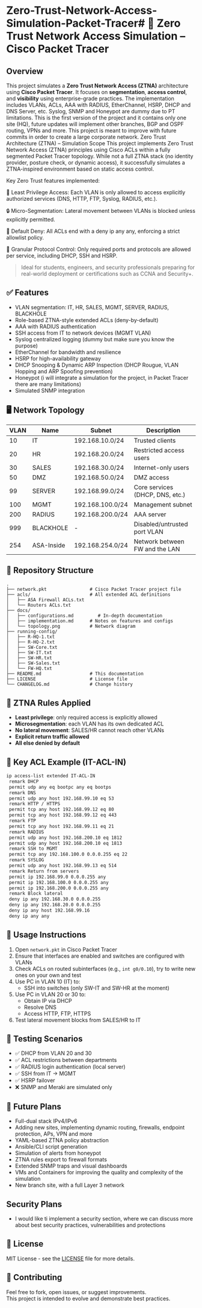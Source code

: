 # Zero-Trust-Network-Access-Simulation-Packet-Tracer# 🔐 Zero Trust Network Access Simulation – Cisco Packet Tracer

## Overview

This project simulates a **Zero Trust Network Access (ZTNA)** architecture using **Cisco Packet Tracer**. It focuses on **segmentation**, **access control**, and **visibility** using enterprise-grade practices. The implementation includes VLANs, ACLs, AAA with RADIUS, EtherChannel, HSRP, DHCP and DNS Server, etc.
Syslog, SNMP and Honeypot are dummy due to PT limitations.
This is the first version of the project and it contains only one site (HQ), future updates will implement other branches, BGP and OSPF routing, VPNs and more.
This project is meant to improve with future commits in order to create a large corporate network.
Zero Trust Architecture (ZTNA) – Simulation Scope
This project implements Zero Trust Network Access (ZTNA) principles using Cisco ACLs within a fully segmented Packet Tracer topology. While not a full ZTNA stack (no identity provider, posture check, or dynamic access), it successfully simulates a ZTNA-inspired environment based on static access control.

Key Zero Trust features implemented:

🔐 Least Privilege Access: Each VLAN is only allowed to access explicitly authorized services (DNS, HTTP, FTP, Syslog, RADIUS, etc.).

🔒 Micro-Segmentation: Lateral movement between VLANs is blocked unless explicitly permitted.

🚫 Default Deny: All ACLs end with a deny ip any any, enforcing a strict allowlist policy.

📡 Granular Protocol Control: Only required ports and protocols are allowed per service, including DHCP, SSH and HSRP.

> Ideal for students, engineers, and security professionals preparing for real-world deployment or certifications such as CCNA and Security+.

## ✅ Features

- VLAN segmentation: IT, HR, SALES, MGMT, SERVER, RADIUS, BLACKHOLE
- Role-based ZTNA-style extended ACLs (deny-by-default)
- AAA with RADIUS authentication
- SSH access from IT to network devices (MGMT VLAN)
- Syslog centralized logging (dummy but make sure you know the purpose)
- EtherChannel for bandwidth and resilience
- HSRP for high-availability gateway
- DHCP Snooping & Dynamic ARP Inspection (DHCP Rougue, VLAN Hopping and ARP Spoofing prevention)
- Honeypot (i will integrate a simulation for the project, in Packet Tracer there are many limitations)
- Simulated SNMP integration

## 🖥️ Network Topology

| VLAN | Name      | Subnet              | Description                      |
|------|-----------|---------------------|----------------------------------|
| 10   | IT        | 192.168.10.0/24     | Trusted clients                  |
| 20   | HR        | 192.168.20.0/24     | Restricted access users          |
| 30   | SALES     | 192.168.30.0/24     | Internet-only users              |
| 50   | DMZ       | 192.168.50.0/24     | DMZ access                       |
| 99   | SERVER    | 192.168.99.0/24     | Core services (DHCP, DNS, etc.)  |
| 100  | MGMT      | 192.168.100.0/24    | Management subnet                |
| 200  | RADIUS    | 192.168.200.0/24    | AAA server                       |
| 999  | BLACKHOLE | -                   | Disabled/untrusted port VLAN     |
| 254  | ASA-Inside| 192.168.254.0/24    | Network between FW and the LAN   |

## 📁 Repository Structure

```
.
├── network.pkt                # Cisco Packet Tracer project file
├── acls/                      # All extended ACL definitions
│   ├── ASA Firewall ACLs.txt
│   └── Routers ACLs.txt
├── docs/
│   ├── configurations.md         # In-depth documentation
│   ├── implementation.md      # Notes on features and configs
│   └── topology.png           # Network diagram
├── running-config/
│   ├── R-HQ-1.txt
│   ├── R-HQ-2.txt
│   ├── SW-Core.txt
│   ├── SW-IT.txt
│   ├── SW-HR.txt
│   ├── SW-Sales.txt
│   └── FW-HQ.txt
├── README.md                  # This documentation
├── LICENSE                    # License file
└── CHANGELOG.md               # Change history
```

## 🔐 ZTNA Rules Applied

- **Least privilege**: only required access is explicitly allowed
- **Microsegmentation**: each VLAN has its own dedicated ACL
- **No lateral movement**: SALES/HR cannot reach other VLANs
- **Explicit return traffic allowed**
- **All else denied by default**

## 🔧 Key ACL Example (IT-ACL-IN)

```bash
ip access-list extended IT-ACL-IN
 remark DHCP
 permit udp any eq bootpc any eq bootps
 remark DNS
 permit udp any host 192.168.99.10 eq 53
 remark HTTP / HTTPS
 permit tcp any host 192.168.99.12 eq 80
 permit tcp any host 192.168.99.12 eq 443
 remark FTP
 permit tcp any host 192.168.99.11 eq 21
 remark RADIUS
 permit udp any host 192.168.200.10 eq 1812
 permit udp any host 192.168.200.10 eq 1813
 remark SSH to MGMT
 permit tcp any 192.168.100.0 0.0.0.255 eq 22
 remark SYSLOG
 permit udp any host 192.168.99.13 eq 514
 remark Return from servers
 permit ip 192.168.99.0 0.0.0.255 any
 permit ip 192.168.100.0 0.0.0.255 any
 permit ip 192.168.200.0 0.0.0.255 any
 remark Block lateral
 deny ip any 192.168.30.0 0.0.0.255
 deny ip any 192.168.20.0 0.0.0.255
 deny ip any host 192.168.99.16
 deny ip any any
```

## 🚀 Usage Instructions

1. Open `network.pkt` in Cisco Packet Tracer
2. Ensure that interfaces are enabled and switches are configured with VLANs
3. Check ACLs on routed subinterfaces (e.g., `int g0/0.10`), try to write new ones on your own and test
4. Use PC in VLAN 10 (IT) to:
    - SSH into switches (only SW-IT and SW-HR at the moment)
5. Use PC in VLAN 20 or 30 to:
    - Obtain IP via DHCP
    - Resolve DNS
    - Access HTTP, FTP, HTTPS
6. Test lateral movement blocks from SALES/HR to IT

## 🧪 Testing Scenarios

- ✅ DHCP from VLAN 20 and 30
- ✅ ACL restrictions between departments
- ✅ RADIUS login authentication (local server)
- ✅ SSH from IT → MGMT
- ✅ HSRP failover
- ❌ SNMP and Meraki are simulated only

## 🧱 Future Plans

- Full-dual stack IPv4/IPv6
- Adding new sites, implementing dynamic routing, firewalls, endpoint protection, APs, VPN and more
- YAML-based ZTNA policy abstraction
- Ansible/CLI script generation
- Simulation of alerts from honeypot
- ZTNA rules export to firewall formats
- Extended SNMP traps and visual dashboards
- VMs and Containers for improving the quality and complexity of the simulation
- New branch site, with a full Layer 3 network

## Security Plans

- I would like ti implement a security section, where we can discuss more about best security practices, vulnerabilities and protections


## 📜 License

MIT License - see the [LICENSE](./LICENSE) file for more details.

## 🤝 Contributing

Feel free to fork, open issues, or suggest improvements.  
This project is intended to evolve and demonstrate best practices.
